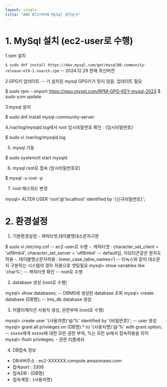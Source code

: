 ```yaml
---
layout: single
title: "AWS EC2서버에 MySql 설치순서"
---
```

# 1. MySql 설치 (ec2-user로 수행)
1.rpm 설치

`$ sudo dnf install https://dev.mysql.com/get/mysql80-community-release-el9-1.noarch.rpm` -- 2024.12.29 현재 최신버전

2.GPG키 업데이트 -- 기 설치된 mysql GPG키가 맞지 않음. 업데이트 필요

$ sudo rpm --import https://repo.mysql.com/RPM-GPG-KEY-mysql-2023
$ sudo yum update

3.mysql 설치

$ sudo dnf install mysql-community-server

4./var/log/mysqld.log에서 root 임시비밀번호 확인 : {임시비밀번호}

$ sudo vi /var/log/mysqld.log

5. mysql 기동
   
$ sudo systemctl start mysqld

6. mysql root로 접속 (임시비밀번호로)

$ mysql -u root -p

7. root 패스워드 변경

mysql>  ALTER USER 'root'@'localhost' identified by '{신규비밀번호}';

# 2. 환경설정
1. 기본환경설정 - 캐릭터셋,테이블명대소문자구분

$ sudo vi /etc/my.cnf  -- ec2-user로 수행
-. 캐릭터셋 : character_set_client = 'utf8mb4', character_set_server = 'utf8mb4'  --  default임,  아모티콘같은 문자도 허용
-. 테이블명소문자허용 : lower_case_table_names=1  -- 리눅스와 같이 대소문자 구분하는 시스템의 경우 허용으로 셋팅필요
mysql> show variables like 'char%'; -- 캐릭터셋 확인 -- root로 수행

2. database 생성 (root로 수행)

mysql> show databases;   -- DBMS에 생성된 database 조회
mysql> create database {DB명}; -- lms_db database 생성

3. 어플리케이션 사용자 생성, 권한부여 (root로 수행)

mysql> create user '{사용자명}'@'%' identified by '{비밀번호}';  -- user 생성
mysql> grant all privileges on {DB명}.* to '{사용자명}'@'%' with grant option;  -- xxxxx에게 xxxxx에 대한 모든 권한 부여, %는 모든 ip에서 접속허용을 의미
mysql> flush privileges; - 권한 리플레쉬

4. DB접속 정보
- DB서버주소 : ec2-XXXXXX.compute.amazonaws.com
- 접속port : 3306
- 접속DB : {DB명}
- 접속계정 : {사용자명}
